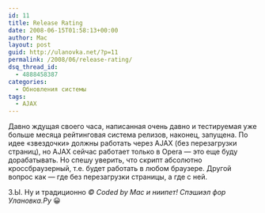 ```yaml
---
id: 11
title: Release Rating
date: 2008-06-15T01:58:13+00:00
author: Mac
layout: post
guid: http://ulanovka.net/?p=11
permalink: /2008/06/release-rating/
dsq_thread_id:
  - 4888458387
categories:
  - Обновления системы
tags:
  - AJAX
---
```

Давно ждущая своего часа, написанная очень давно и тестируемая уже больше месяца рейтинговая система релизов, наконец, запущена. По идее &#171;звездочки&#187; должны работать через AJAX (без перезагрузки страниц), но AJAX сейчас работает только в Opera &#8212; это еще буду дорабатывать. Но спешу уверить, что скрипт абсолютно кроссбраузерный, т.е. будет работать в любом браузере. Другой вопрос как &#8212; где без перезагрузки страницы, а где с ней.

З.Ы. Ну и традиционно _© Coded by Mac и ниипет! Спэшиэл фор Улановка.Ру_ 😀